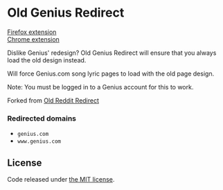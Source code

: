# Old Genius Redirect

[Firefox extension](https://addons.mozilla.org/en-US/firefox/addon/old-genius-redirect/)  
[Chrome extension](https://github.com/lozog/old-genius-redirect/releases/tag/1.0.1)

Dislike Genius' redesign? Old Genius Redirect will ensure that you always load the old design instead.

Will force Genius.com song lyric pages to load with the old page design.  

Note: You must be logged in to a Genius account for this to work.

Forked from [Old Reddit Redirect](https://github.com/tom-james-watson/old-reddit-redirect)

### Redirected domains

- `genius.com`
- `www.genius.com`

## License

Code released under [the MIT license](LICENSE.txt).
